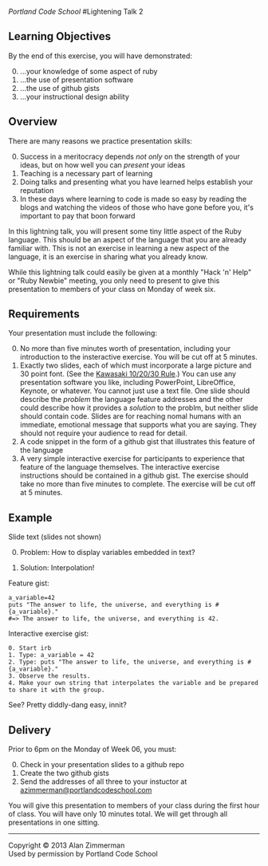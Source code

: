 *Portland Code School*
#Lightening Talk 2

## Learning Objectives
By the end of this exercise, you will have demonstrated:

0. ...your knowledge of some aspect of ruby
0. ...the use of presentation software
0. ...the use of github gists
0. ...your instructional design ability


## Overview
There are many reasons we practice presentation skills:

0. Success in a meritocracy depends *not only* on the strength of your ideas, but on how well you can *present* your ideas
0. Teaching is a necessary part of learning
0. Doing talks and presenting what you have learned helps establish your reputation
0. In these days where learning to code is made so easy by reading the blogs and watching the videos of those who have gone before you, it's important to pay that boon forward

In this lightning talk, you will present some tiny little aspect of the Ruby language.  This should be an aspect of the language that you are already familiar with. This is not an exercise in learning a new aspect of the language, it is an exercise in sharing what you already know.

While this lightning talk could easily be given at a monthly "Hack 'n' Help" or "Ruby Newbie" meeting, you only need to present to give this presentation to members of your class on Monday of week six.

## Requirements
Your presentation must include the following:

 0. No more than five minutes worth of presentation, including your introduction to the insteractive exercise. You will be cut off at 5 minutes.
 0. Exactly two slides, each of which must incorporate a large picture and 30 point font. (See the [Kawasaki 10/20/30 Rule](http://blog.guykawasaki.com/2005/12/the_102030_rule.html).) You can use any presentation software you like, including PowerPoint, LibreOffice, Keynote, or whatever. You cannot just use a text file. One slide should describe the *problem* the language feature addresses and the other could describe how it provides a *solution* to the problm, but neither slide should contain code. Slides are for reaching nomal humans with an immediate, emotional message that supports what you are saying. They should not require your audience to read for detail.
 0. A code snippet in the form of a github gist that illustrates this feature of the language
 0. A very simple interactive exercise for participants to experience that feature of the language themselves. The interactive exercise instructions should be contained in a github gist. The exercise should take no more than five minutes to complete. The exercise will be cut off at 5 minutes.

## Example

Slide text (slides not shown)

0. Problem: How to display variables embedded in text?

0. Solution: Interpolation!

Feature gist:

    a_variable=42
    puts "The answer to life, the universe, and everything is #{a_variable}."
    #=> The answer to life, the universe, and everything is 42.

Interactive exercise gist:

    0. Start irb
    1. Type: a_variable = 42
    2. Type: puts "The answer to life, the universe, and everything is #{a_variable}." 
    3. Observe the results.
    4. Make your own string that interpolates the variable and be prepared to share it with the group.

See? Pretty diddly-dang easy, innit?

## Delivery
Prior to 6pm on the Monday of Week 06, you must:

0. Check in your presentation slides to a github repo
0. Create the two github gists
0. Send the addresses of all three to your instuctor at azimmerman@portlandcodeschool.com

You will give this presentation to members of your class during the first hour of class. You will have only 10 minutes total. We will get through all presentations in one sitting.


<hr />
Copyright © 2013 Alan Zimmerman <br />
Used by permission by Portland Code School